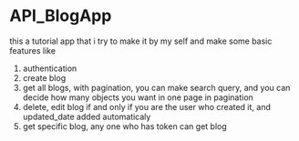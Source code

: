 # API_BlogApp
this a tutorial app that i try to make it by my self and make some basic features like 

1. authentication
2. create blog
3. get all blogs, with pagination, you can make search query, and you can decide how many objects you want in one page in pagination
4. delete, edit blog if and only if you are the user who created it, and updated_date added automaticaly
5. get specific blog, any one who has token can get blog 

